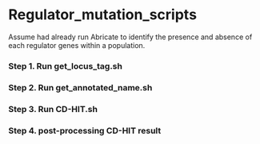 # Regulator_mutation_scripts
Assume had already run Abricate to identify the presence and absence of each regulator genes within a population.

### Step 1. Run get_locus_tag.sh



### Step 2. Run get_annotated_name.sh




### Step 3. Run CD-HIT.sh



### Step 4. post-processing CD-HIT result

